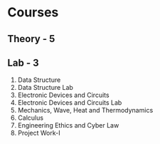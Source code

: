 # Courses

## Theory - 5
## Lab - 3

1. Data Structure
2. Data Structure  Lab
3. Electronic Devices and Circuits
4. Electronic Devices and Circuits Lab
5. Mechanics, Wave, Heat and Thermodynamics
6. Calculus
7. Engineering Ethics and Cyber Law
8. Project Work-I
